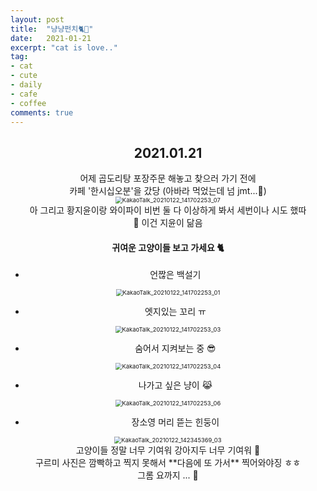 ```yaml
---
layout: post
title:  "냥냥펀치🐈👊"
date:   2021-01-21
excerpt: "cat is love.."
tag:
- cat 
- cute
- daily
- cafe
- coffee
comments: true
---
```


## <center>2021.01.21<center/>

<center>어제 곱도리탕 포장주문 해놓고 찾으러 가기 전에 <center/>

<center>카페 '한시십오분'을 갔당 (아바라 먹었는데 넘 jmt...💛) <center/>



<img src="https://user-images.githubusercontent.com/77564333/105481528-877ab280-5cea-11eb-893c-480043295e25.jpg" alt="KakaoTalk_20210122_141702253_07" style="zoom:67%;" />



<center>아 그리고 황지윤이랑 와이파이 비번 둘 다 이상하게 봐서 세번이나 시도 했따<center/>  

<center>🙊 이건 지윤이 닮음<center/>







#### <center>귀여운 고양이들 보고 가세요 🐈<center/>

* 언짢은 백설기

<img src="https://user-images.githubusercontent.com/77564333/105485720-abd98d80-5cf0-11eb-97e0-398b940da9e3.jpg" alt="KakaoTalk_20210122_141702253_01" style="zoom:67%;" />



* 엣지있는 꼬리 ㅠ

<img src="https://user-images.githubusercontent.com/77564333/105485764-ba27a980-5cf0-11eb-87fe-314f7277d9db.jpg" alt="KakaoTalk_20210122_141702253_03" style="zoom:67%;" />



* 숨어서 지켜보는 중 😎

<img src="https://user-images.githubusercontent.com/77564333/105485808-cad81f80-5cf0-11eb-9590-d7efd4040f4e.jpg" alt="KakaoTalk_20210122_141702253_04" style="zoom:67%;" />



* 나가고 싶은 냥이 😹

<img src="https://user-images.githubusercontent.com/77564333/105485835-d6c3e180-5cf0-11eb-8abc-287321ef7efa.jpg" alt="KakaoTalk_20210122_141702253_06" style="zoom:67%;" />



* 장소영 머리 뜯는 힌둥이

<img src="https://user-images.githubusercontent.com/77564333/105485873-e2afa380-5cf0-11eb-9762-a0bcb9cfe68d.jpg" alt="KakaoTalk_20210122_142345369_03" style="zoom:67%;" />



<center>고양이들 정말 너무 기여워 강아지두 너무 기여워 💖<center/>

<center>구르미 사진은 깜빡하고 찍지 못해서 **다음에 또 가서** 찍어와야징  ㅎㅎ<center/>

<center>그롬 요까지 ... 👋<center/>